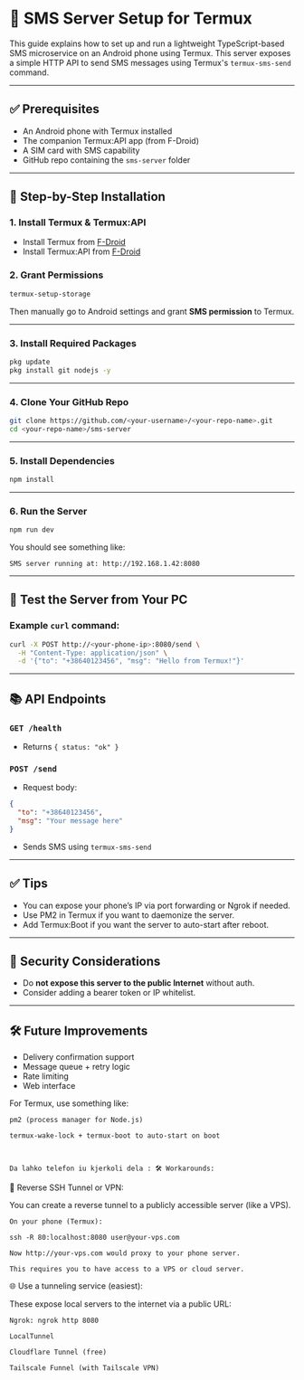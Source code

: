 
# 📱 SMS Server Setup for Termux

This guide explains how to set up and run a lightweight TypeScript-based SMS microservice on an Android phone using Termux. This server exposes a simple HTTP API to send SMS messages using Termux's `termux-sms-send` command.

---

## ✅ Prerequisites

* An Android phone with Termux installed
* The companion Termux\:API app (from F-Droid)
* A SIM card with SMS capability
* GitHub repo containing the `sms-server` folder

---

## 🔧 Step-by-Step Installation

### 1. **Install Termux & Termux\:API**

* Install Termux from [F-Droid](https://f-droid.org/en/packages/com.termux/)
* Install Termux\:API from [F-Droid](https://f-droid.org/packages/com.termux.api/)

### 2. **Grant Permissions**

```bash
termux-setup-storage
```

Then manually go to Android settings and grant **SMS permission** to Termux.

---

### 3. **Install Required Packages**

```bash
pkg update
pkg install git nodejs -y
```

---

### 4. **Clone Your GitHub Repo**

```bash
git clone https://github.com/<your-username>/<your-repo-name>.git
cd <your-repo-name>/sms-server
```

---

### 5. **Install Dependencies**

```bash
npm install
```

---

### 6. **Run the Server**

```bash
npm run dev
```

You should see something like:

```
SMS server running at: http://192.168.1.42:8080
```

---

## 🧪 Test the Server from Your PC

### Example `curl` command:

```bash
curl -X POST http://<your-phone-ip>:8080/send \
  -H "Content-Type: application/json" \
  -d '{"to": "+38640123456", "msg": "Hello from Termux!"}'
```

---

## 📚 API Endpoints

### `GET /health`

* Returns `{ status: "ok" }`

### `POST /send`

* Request body:

```json
{
  "to": "+38640123456",
  "msg": "Your message here"
}
```

* Sends SMS using `termux-sms-send`

---

## ✅ Tips

* You can expose your phone’s IP via port forwarding or Ngrok if needed.
* Use PM2 in Termux if you want to daemonize the server.
* Add Termux\:Boot if you want the server to auto-start after reboot.

---

## 🔐 Security Considerations

* Do **not expose this server to the public Internet** without auth.
* Consider adding a bearer token or IP whitelist.

---

## 🛠 Future Improvements

* Delivery confirmation support
* Message queue + retry logic
* Rate limiting
* Web interface



For Termux, use something like:

    pm2 (process manager for Node.js)

    termux-wake-lock + termux-boot to auto-start on boot



    Da lahko telefon iu kjerkoli dela : 🛠️ Workarounds:
🔁 Reverse SSH Tunnel or VPN:

You can create a reverse tunnel to a publicly accessible server (like a VPS).

    On your phone (Termux):

    ssh -R 80:localhost:8080 user@your-vps.com

    Now http://your-vps.com would proxy to your phone server.

    This requires you to have access to a VPS or cloud server.

🌐 Use a tunneling service (easiest):

These expose local servers to the internet via a public URL:

    Ngrok: ngrok http 8080

    LocalTunnel

    Cloudflare Tunnel (free)

    Tailscale Funnel (with Tailscale VPN)